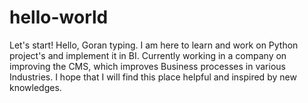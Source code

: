 # hello-world
Let's start!
Hello, Goran typing. I am here to learn and work on Python project's and implement it in BI. Currently working in a company on improving the CMS, which improves Business processes in various Industries. I hope that I will find this place helpful and inspired by new knowledges.
